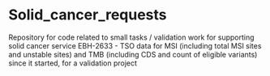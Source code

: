 # Solid_cancer_requests
Repository for code related to small tasks / validation work for supporting solid cancer service
EBH-2633 - TSO data for MSI (including total MSI sites and unstable sites) and TMB (including CDS and count of eligible variants) since it started, for a validation project